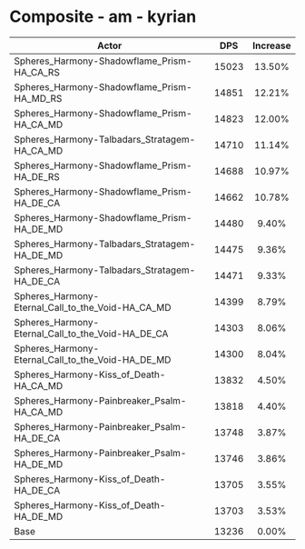 # Composite - am - kyrian
| Actor | DPS | Increase |
|---|:---:|:---:|
|Spheres_Harmony-Shadowflame_Prism-HA_CA_RS|15023|13.50%|
|Spheres_Harmony-Shadowflame_Prism-HA_MD_RS|14851|12.21%|
|Spheres_Harmony-Shadowflame_Prism-HA_CA_MD|14823|12.00%|
|Spheres_Harmony-Talbadars_Stratagem-HA_CA_MD|14710|11.14%|
|Spheres_Harmony-Shadowflame_Prism-HA_DE_RS|14688|10.97%|
|Spheres_Harmony-Shadowflame_Prism-HA_DE_CA|14662|10.78%|
|Spheres_Harmony-Shadowflame_Prism-HA_DE_MD|14480|9.40%|
|Spheres_Harmony-Talbadars_Stratagem-HA_DE_MD|14475|9.36%|
|Spheres_Harmony-Talbadars_Stratagem-HA_DE_CA|14471|9.33%|
|Spheres_Harmony-Eternal_Call_to_the_Void-HA_CA_MD|14399|8.79%|
|Spheres_Harmony-Eternal_Call_to_the_Void-HA_DE_CA|14303|8.06%|
|Spheres_Harmony-Eternal_Call_to_the_Void-HA_DE_MD|14300|8.04%|
|Spheres_Harmony-Kiss_of_Death-HA_CA_MD|13832|4.50%|
|Spheres_Harmony-Painbreaker_Psalm-HA_CA_MD|13818|4.40%|
|Spheres_Harmony-Painbreaker_Psalm-HA_DE_CA|13748|3.87%|
|Spheres_Harmony-Painbreaker_Psalm-HA_DE_MD|13746|3.86%|
|Spheres_Harmony-Kiss_of_Death-HA_DE_CA|13705|3.55%|
|Spheres_Harmony-Kiss_of_Death-HA_DE_MD|13703|3.53%|
|Base|13236|0.00%|
